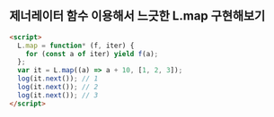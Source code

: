 ## 제너레이터 함수 이용해서 느긋한 L.map 구현해보기

```html
<script>
  L.map = function* (f, iter) {
    for (const a of iter) yield f(a);
  };
  var it = L.map((a) => a + 10, [1, 2, 3]);
  log(it.next()); // 1
  log(it.next()); // 2
  log(it.next()); // 3
</script>
```
